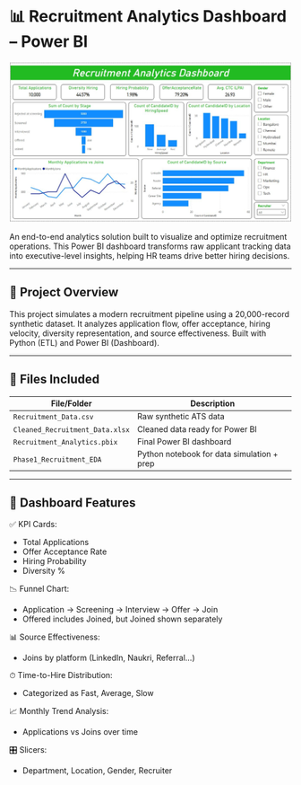 # 📊 Recruitment Analytics Dashboard – Power BI

![Banner](banner.jpg)

An end-to-end analytics solution built to visualize and optimize recruitment operations. This Power BI dashboard transforms raw applicant tracking data into executive-level insights, helping HR teams drive better hiring decisions.

---

## 🚀 Project Overview

This project simulates a modern recruitment pipeline using a 20,000-record synthetic dataset. It analyzes application flow, offer acceptance, hiring velocity, diversity representation, and source effectiveness. Built with Python (ETL) and Power BI (Dashboard).

---

## 📂 Files Included

| File/Folder                          | Description                                  |
|-------------------------------------|----------------------------------------------|
| `Recruitment_Data.csv`              | Raw synthetic ATS data                       |
| `Cleaned_Recruitment_Data.xlsx`     | Cleaned data ready for Power BI              |
| `Recruitment_Analytics.pbix`        | Final Power BI dashboard                     |
| `Phase1_Recruitment_EDA`            | Python notebook for data simulation + prep   |

---

## 📌 Dashboard Features

✅ KPI Cards:  
- Total Applications  
- Offer Acceptance Rate  
- Hiring Probability  
- Diversity %

📉 Funnel Chart:  
- Application → Screening → Interview → Offer → Join  
- Offered includes Joined, but Joined shown separately

📊 Source Effectiveness:  
- Joins by platform (LinkedIn, Naukri, Referral...)

⏱ Time-to-Hire Distribution:  
- Categorized as Fast, Average, Slow

📈 Monthly Trend Analysis:  
- Applications vs Joins over time

🎛️ Slicers:  
- Department, Location, Gender, Recruiter







